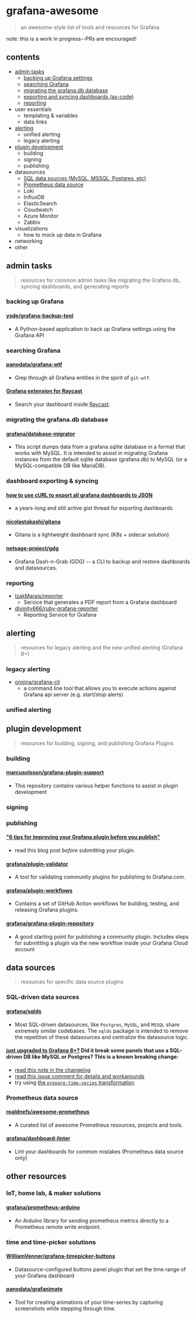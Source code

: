 # grafana-awesome

> an awesome-style list of tools and resources for Grafana

note: this is a work in progress--PRs are encouraged!

## contents

- [admin tasks](#admin-tasks)
    - [backing up Grafana settings](#backing-up-grafana)
    - [searching Grafana](#searching-grafana)
    - [migrating the grafana.db database](#migrating-the-grafanadb-database)
    - [exporting and syncing dashboards (as-code)](#dashboard-exporting--syncing)
    - [reporting](#reporting)
- user essentials
    - templating & variables
    - data links
- [alerting](#alerting)
    - unified alerting
    - legacy alerting
- [plugin development](#plugin-development)
    - building
    - signing
    - publishing
- datasources
    - [SQL data sources (MySQL, MSSQL, Postgres, etc)](#sql-driven-data-sources)
    - [Prometheus data source](#prometheus-data-source)
    - Loki
    - InfluxDB
    - ElasticSearch
    - Cloudwatch
    - Azure Monitor
    - Zabbix
- visualizations
    - how to mock up data in Grafana
- networking
- other

## admin tasks

> resources for common admin tasks like migrating the Grafana db, syncing dashboards, and generating reports

### backing up Grafana

#### [ysde/grafana-backup-tool](https://github.com/ysde/grafana-backup-tool)
    
- A Python-based application to back up Grafana settings using the Grafana API

### searching Grafana

#### [panodata/grafana-wtf](https://github.com/panodata/grafana-wtf)

- Grep through all Grafana entities in the spirit of `git-wtf`.

#### [Grafana extension for Raycast](https://github.com/raycast/extensions/tree/main/extensions/grafana)

- Search your dashboard inside [Raycast](https://www.raycast.com/).

### migrating the grafana.db database

#### [grafana/database-migrator](https://github.com/grafana/database-migrator)
- This script dumps data from a grafana sqlite database in a format that works with MySQL. It is intended to assist in migrating Grafana instances from the default sqlite database (grafana.db) to MySQL (or a MySQL-compatible DB like MariaDB).

### dashboard exporting & syncing

#### [how to use cURL to export all grafana dashboards to JSON](https://gist.github.com/crisidev/bd52bdcc7f029be2f295#gistcomment-3975489)

- a years-long and still active gist thread for exporting dashboards

#### [nicolastakashi/gitana](https://github.com/nicolastakashi/gitana)

- Gitana is a lightweight dashboard sync (K8s + sidecar solution)

#### [netsage-project/gdg](https://github.com/netsage-project/gdg)

- Grafana Dash-n-Grab (GDG) -- a CLI to backup and restore dashboards and datasources.

### reporting

- [IzakMarais/reporter](https://github.com/IzakMarais/reporter)
    - Service that generates a PDF report from a Grafana dashboard
- [divinity666/ruby-grafana-reporter](https://github.com/divinity666/ruby-grafana-reporter)
    - Reporting Service for Grafana

## alerting

> resources for legacy alerting and the new unified alerting (Grafana 8+)
### legacy alerting

- [orojina/grafana-cli](https://github.com/orojina/grafana-cli)
    - a command line tool that allows you to execute actions against Grafana api server (e.g. start/stop alerts)

### unified alerting

## plugin development
> resources for building, signing, and publishing Grafana Plugins

### building

#### [marcusolsson/grafana-plugin-support](https://github.com/marcusolsson/grafana-plugin-support)

- This repository contains various helper functions to assist in plugin development

### signing

### publishing

#### ["6 tips for improving your Grafana plugin before you publish"](https://grafana.com/blog/2021/01/21/6-tips-for-improving-your-grafana-plugin-before-you-publish/)
- read this blog post _before_ submitting your plugin.

#### [grafana/plugin-validator](https://github.com/grafana/plugin-validator)

- A tool for validating community plugins for publishing to Grafana.com.

#### [grafana/plugin-workflows](https://github.com/grafana/plugin-workflows)

- Contains a set of GitHub Action workflows for building, testing, and releasing Grafana plugins.

#### [grafana/grafana-plugin-repository](https://github.com/grafana/grafana-plugin-repository)

- A good starting point for publishing a community plugin. Includes steps for submitting a plugin via the new workflow inside your Grafana Cloud account

## data sources

> resources for specific data source plugins

### SQL-driven data sources

#### [grafana/sqlds](https://github.com/grafana/sqlds)

- Most SQL-driven datasources, like `Postgres`, `MySQL`, and `MSSQL` share extremely similar codebases. The `sqlds` package is intended to remove the repetition of these datasources and centralize the datasource logic.

#### [just upgraded to Grafana 8+?](https://grafana.com/docs/grafana/latest/installation/upgrading/#postgres-mysql-microsoft-sql-server-data-sources) Did it break some panels that use a SQL-driven DB like MySQL or Postgres? This is a known breaking change:

- [read this note in the changelog](https://grafana.com/docs/grafana/latest/installation/upgrading/#postgres-mysql-microsoft-sql-server-data-sources)
- [read this issue comment for details and workarounds](https://github.com/grafana/grafana/issues/35534#issuecomment-861519658)
- try using [the `prepare-time-series` transformation](https://grafana.com/docs/grafana/latest/panels/transformations/types-options/#prepare-time-series)

### Prometheus data source

#### [roaldnefs/awesome-prometheus](https://github.com/roaldnefs/awesome-prometheus)

- A curated list of awesome Prometheus resources, projects and tools.

#### [grafana/dashboard-linter](https://github.com/grafana/dashboard-linter)

- Lint your dashboards for common mistakes (Prometheus data source only)

## other resources

### IoT, home lab, & maker solutions

#### [grafana/prometheus-arduino](https://github.com/grafana/prometheus-arduino)

- An Arduino library for sending prometheus metrics directly to a Prometheus remote write endpoint.

### time and time-picker solutions

#### [WilliamVenner/grafana-timepicker-buttons](https://github.com/WilliamVenner/grafana-timepicker-buttons)

- Datasource-configured buttons panel plugin that set the time range of your Grafana dashboard

#### [panodata/grafanimate](https://github.com/panodata/grafanimate)

- Tool for creating animations of your time-series by capturing screenshots while stepping through time.
